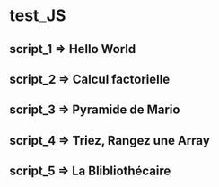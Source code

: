 # test_JS

## script_1 => Hello World

## script_2 => Calcul factorielle

## script_3 => Pyramide de Mario

## script_4 => Triez, Rangez une Array

## script_5 => La Blibliothécaire
